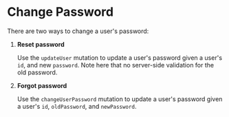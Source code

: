 # Change Password

There are two ways to change a user's password:

1. **Reset password**

    Use the `updateUser` mutation to update a user's password given a user's `id`, and new `password`. Note here that no server-side validation for the old password.

2. **Forgot password**

    Use the `changeUserPassword` mutation to update a user's password given a user's `id`, `oldPassword`, and `newPassword`.